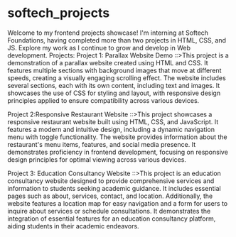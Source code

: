 # softech_projects
Welcome to my frontend projects showcase! I'm interning at Softech Foundations, having completed more than two projects in HTML, CSS, and JS. Explore my work as I continue to grow and develop in Web development.
 Projects:
Project 1: Parallax Website Demo
::>This project is a demonstration of a parallax website created using HTML and CSS. It features multiple sections with background images that move at different speeds, creating a visually engaging scrolling effect. The website includes several sections, each with its own content, including text and images. It showcases the use of CSS for styling and layout, with responsive design principles applied to ensure compatibility across various devices.

  
Project 2:Responsive Restaurant Website
::>This project showcases a responsive restaurant website built using HTML, CSS, and JavaScript. It features a modern and intuitive design, including a dynamic navigation menu with toggle functionality. The website provides information about the restaurant's menu items, features, and social media presence. It demonstrates proficiency in frontend development, focusing on responsive design principles for optimal viewing across various devices.

Project 3: Education Consultancy Website
::>This project is an education consultancy website designed to provide comprehensive services and information to students seeking academic guidance. It includes essential pages such as about, services, contact, and location. Additionally, the website features a location map for easy navigation and a form for users to inquire about services or schedule consultations. It demonstrates the integration of essential features for an education consultancy platform, aiding students in their academic endeavors.
